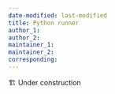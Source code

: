 ```yaml
---
date-modified: last-modified
title: Python runner
author_1:
author_2:
maintainer_1:
maintainer_2:
corresponding:
---
```


🏗️ Under construction